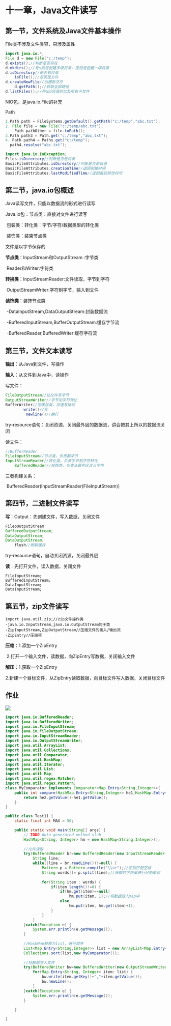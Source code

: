 # 十一章，Java文件读写

## 第一节，文件系统及Java文件基本操作

File类不涉及文件类容，只涉及属性

```java
import java.io.*;
File d = new File("c:/temp");
d.exists();//判断是否存在
d.mkdirs();//有s则是创建多级目录，无则是创建一级目录
d.isDirectory//是否有目录
    isFile();//是否是文件
d.createNewFile//创建新文件
    d.getPath();//获取全部路径
d.listFiles();//列出d目录的以及所有子文件
```

NIO包，是java.io.File的补充

Path

```java
1.Path path = FileSystems.getDefault().getPath("c:/temp","abc.txt");
2. File file = new File("c:/temp/abc.txt");
    Path pathOther = file.toPath();
3.Path path3 = Path.get("c:/temp","abc.txt");
4. Path path4 = Paths.get("c:/temp");
  path4.resolve("abc.txt");
```

```java
import java.io.IoException;
Files.isDirectory//判断是否是目录
BasicFileAttributes.isDirectory//判断是否是目录
BasicFileAttributes.creationTime//返回创建时间
BasicFileAttributes.lastModifiedTime//返回最后修改时间
```

## 第二节，java.io包概述

Java读写文件，只能以数据流的形式进行读写

Java.io包：节点类：直接对文件进行读写

​              包装类：转化类：字节/字符/数据类型的转化类

​                              装饰类：装束节点类

文件是以字节保存的

**节点类**：InputStream和OutputStream :字节类

​              Reader和Writer:字符类

**转换类**：InputStreamReader:文件读取，字节到字符

​              OutputStreamWriter:字符到字节，输入到文件

**装饰类**：装饰节点类

​         -DataInputStream,DataOutputStream:封装数据流

​        -BufferedInputStream,BufferOutputStream:缓存字节流

​         -BufferedReader,BufferedWriter:缓存字符流

## 第三节，文件文本读写

**输出**：从Java到文件，写操作

**输入**：从文件到Java中，读操作

写文件：

```java
FileOutputStream//往文件写字节
OutputStreamWriter//字节加字符转化
BufferWriter//写缓存类，加速写操作
        write()//写
         newline()//换行
```

try-resource语句：关闭资源，关闭最外层的数据流，讲会把其上所以的数据流关闭

读文件：

```java
//BufferReader
FileInputStream//节点类，负责都字节
InputStreamReader//转化类，负责字节到字符转化
    BufferedReader//装饰类，负责从缓存区读入字符
```

三者构建关系：

​           BufferedReader(InputStreamReader(FileInputStream))

## 第四节，二进制文件读写

**写**：Output：先创建文件，写入数据，关闭文件

```java
FileoOutputStream
BufferedOutputStream;
DataOutputStream;
DataOutputStream;
    flush//刷新缓存
```

try-resource语句，自动关闭资源，关闭最外层

**读**：先打开文件，读入数据，关闭文件

```
FileInputStream;
BufferedInputStream;
DataInputStream;
DataInputStream;
```

## 第五节，zip文件读写

```
import java.util.zip;//zip文件操作类
-java.io.InputStream,java.io.OutputStream的子类
-ZipInputStream,ZipOutputStream//压缩文件的输入/输出流
-ZipEntry//压缩项
```

**压缩**：1.添加一个ZipEntry

​            2.打开一个输入文件，读数据，向ZipEntry写数据，关闭输入文件

**解压**：1.获取一个ZipEntry

​           2.新建一个目标文件，从ZipEntry读取数据，向目标文件写入数据，关闭目标文件

## 作业

![](D:\桌面\后端\图片\Java第十一章作业图片\1.png)



```java
import java.io.BufferedReader;
import java.io.BufferedWriter;
import java.io.FileInputStream;
import java.io.FileOutputStream;
import java.io.InputStreamReader;
import java.io.OutputStreamWriter;
import java.util.ArrayList;
import java.util.Collections;
import java.util.Comparator;
import java.util.HashMap;
import java.util.Iterator;
import java.util.List;
import java.util.Map;
import java.util.regex.Matcher;
import java.util.regex.Pattern;
class MyComparator implements Comparator<Map.Entry<String,Integer>>{
    public int compare(HashMap.Entry<String,Integer> he1,HashMap.Entry<String,Integer> he2) {
        return he2.getValue()-he1.getValue();
    }
}

public class Test11 {
    static final int MAX = 50;

    public static void main(String[] args) {
        // TODO Auto-generated method stub
        HashMap<String, Integer> hm = new HashMap<String,Integer>();
        
        //文件读取
        try(BufferedReader br=new BufferedReader(new InputStreamReader(new FileInputStream("D:/Java/a.txt")))){
            String line;
            while((line = br.readLine())!=null) {
                Pattern p = Pattern.compile("\\s+");//正则匹配空格
                String words[]= p.split(line);//获取的字符串进行分割单词
                
                for(String item : words) {
                    if(item.length()!=0) {
                        if(hm.get(item)==null)
                            hm.put(item, 1);//将数据放入map中
                        else
                            hm.put(item, hm.get(item)+1);
                    }
                }
            }
        }catch(Exception e) {
            System.err.println(e.getMessage());
        }
        
        //HashMap转换为list，进行排序
        List<Map.Entry<String,Integer>> list = new ArrayList<Map.Entry<String,Integer>>(hm.entrySet());
        Collections.sort(list,new MyComparator());
        
        //将数据写入文件
        try(BufferedWriter bw=new BufferedWriter(new OutputStreamWriter(new FileOutputStream("D:/Java/b.txt")))){
            for(Map.Entry<String, Integer> item: list) {
                bw.write(item.getKey()+","+item.getValue());
                bw.newLine();
            }
        }catch(Exception e) {
            System.err.println(e.getMessage());
        }
        
    }

}
```


